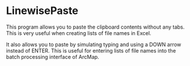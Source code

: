 # LinewisePaste
This program allows you to paste the clipboard contents without any tabs. 
	This is very useful when creating lists of file names in Excel.

It also allows you to paste by simulating typing and using a DOWN arrow instead of ENTER. 
	This is useful for entering lists of file names into the batch processing interface of ArcMap.  